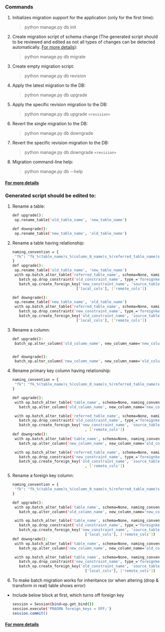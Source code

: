 ### Commands

1. Initializes migration support for the application (only for the first time):
   > python manage.py db init

2. Create migration script of schema change (The generated script should to be reviewed and edited as not all types of
   changes can be detected automatically. [For more details](https://alembic.sqlalchemy.org/en/latest/autogenerate.html#what-does-autogenerate-detect-and-what-does-it-not-detect)):
   > python manage.py db migrate

3. Create empty migration script:
   > python manage.py db revision

4. Apply the latest migration to the DB:
   > python manage.py db upgrade

5. Apply the specific revision migration to the DB:
   > python manage.py db upgrade `<revision>`

6. Revert the single migration to the DB:
   > python manage.py db downgrade

7. Revert the specific revision migration to the DB:
   > python manage.py db downgrade `<revision>`

8. Migration command-line help:
   > python manage.py db --help

#### [For more details](https://flask-migrate.readthedocs.io/en/latest/)


### Generated script should be edited to:

1. Rename a table:
   ```bash
   def upgrade():
    op.rename_table('old_table_name', 'new_table_name')

   def downgrade():
    op.rename_table('new_table_name', 'old_table_name')
   ```

2. Rename a table having relationship:
   ```bash
   naming_convention = {
    "fk": "fk_%(table_name)s_%(column_0_name)s_%(referred_table_name)s"
   }
   def upgrade():
    op.rename_table('old_table_name', 'new_table_name')
    with op.batch_alter_table('referred_table_name', schema=None, naming_convention= naming_convention) as batch_op:
      batch_op.drop_constraint('old_constraint_name', type_='foreignkey')
      batch_op.create_foreign_key('new_constraint_name', 'source_table_name',
                                ['local_cols'], ['remote_cols'])

   def downgrade():
    op.rename_table('new_table_name', 'old_table_name')
    with op.batch_alter_table('referred_table_name', schema=None, naming_convention= naming_convention) as batch_op:
      batch_op.drop_constraint('new_constraint_name', type_='foreignkey')
      batch_op.create_foreign_key('old_constraint_name', 'source_table_name',
                                ['local_cols'], ['remote_cols'])
   ```

3. Rename a column:
   ```bash
   def upgrade():
    batch_op.alter_column('old_column_name', new_column_name='new_column_name')


   def downgrade():
    batch_op.alter_column('new_column_name', new_column_name='old_column_name')
   ```

4. Rename primary key column having relationship:
   ```bash
   naming_convention = {
    "fk": "fk_%(table_name)s_%(column_0_name)s_%(referred_table_name)s"
   }

   def upgrade():
    with op.batch_alter_table('table_name', schema=None, naming_convention=naming_convention) as batch_op:
      batch_op.alter_column('old_column_name', new_column_name='new_column_name')

    with op.batch_alter_table('referred_table_name', schema=None, naming_convention=naming_convention) as batch_op:
      batch_op.drop_constraint('old_constraint_name', type_='foreignkey')
      batch_op.create_foreign_key('new_constraint_name', 'source_table_name', ['local_cols']
                                    , ['remote_cols'])
   def downgrade():
    with op.batch_alter_table('table_name', schema=None, naming_convention=naming_convention) as batch_op:
      batch_op.alter_column('new_column_name', new_column_name='old_column_name')

    with op.batch_alter_table('referred_table_name', schema=None, naming_convention=naming_convention) as batch_op:
      batch_op.drop_constraint('new_constraint_name', type_='foreignkey')
      batch_op.create_foreign_key('old_constraint_name', 'source_table_name', ['local_cols']
                                    , ['remote_cols'])
   ```

5. Rename a foreign key column:
   ```bash
   naming_convention = {
    "fk": "fk_%(table_name)s_%(column_0_name)s_%(referred_table_name)s"
   }

   def upgrade():
    with op.batch_alter_table('table_name', schema=None, naming_convention=naming_convention) as batch_op:
      batch_op.alter_column('old_column_name', new_column_name='new_column_name')

    with op.batch_alter_table('table_name', schema=None, naming_convention=naming_convention) as batch_op:
      batch_op.drop_constraint('old_constraint_name', type_='foreignkey')
      batch_op.create_foreign_key('new_constraint_name', 'source_table_name',
                                    ['local_cols'], ['remote_cols'])
   def downgrade():
    with op.batch_alter_table('table_name', schema=None, naming_convention=naming_convention) as batch_op:
      batch_op.alter_column('new_column_name', new_column_name='old_column_name')

    with op.batch_alter_table('table_name', schema=None, naming_convention=naming_convention) as batch_op:
      batch_op.drop_constraint('new_constraint_name', type_='foreignkey')
      batch_op.create_foreign_key('old_constraint_name', 'source_table_name',
                                    ['local_cols'], ['remote_cols'])
   ```

6. To make batch migration works for inheritance (or when altering (drop & transform in real) table shows error)

- Include below block at first, which turns off foreign key

    ```bash
    session = Session(bind=op.get_bind())
    session.execute('PRAGMA foreign_keys = OFF;')
    session.commit()
    ```

#### [For more details](https://alembic.sqlalchemy.org/en/latest/ops.html#alembic.operations.Operations)
